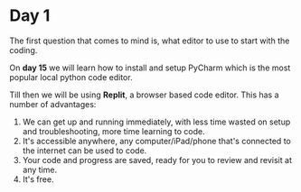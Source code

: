 # Day 1

The first question that comes to mind is, what editor to use to start with the coding.

On **day 15** we will learn how to install and setup PyCharm which is the most popular local python code editor.

Till then we will be using **Replit**, a browser based code editor. This has a number of advantages:
1. We can get up and running immediately, with less time wasted on setup and troubleshooting, more time learning to code.
2. It's accessible anywhere, any computer/iPad/phone that's connected to the internet can be used to code.
3. Your code and progress are saved, ready for you to review and revisit at any time.
4. It's free.
